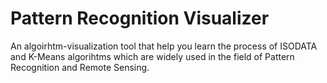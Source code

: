 # Pattern Recognition Visualizer
 An algoirhtm-visualization tool that help you learn the process of ISODATA and K-Means algorihtms which are widely used in the field of Pattern Recognition and Remote Sensing. 

